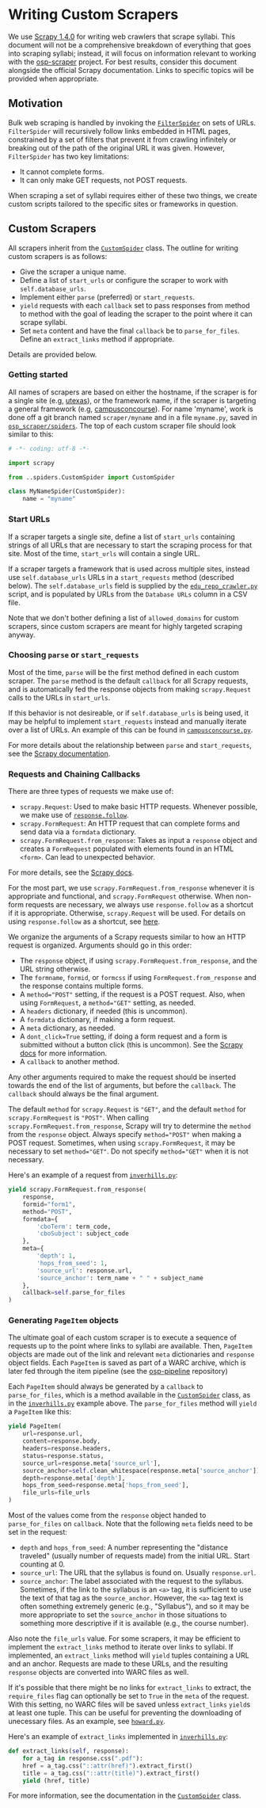 # Writing Custom Scrapers

We use [Scrapy 1.4.0](https://doc.scrapy.org/en/1.4/) for writing web crawlers
that scrape syllabi.  This document will not be a comprehensive breakdown of
everything that goes into scraping syllabi; instead, it will focus on
information relevant to working with the
[osp-scraper](https://github.com/opensyllabus/osp-scraper) project.  For
best results, consider this document alongside the official Scrapy
documentation.  Links to specific topics will be provided when appropriate.

## Motivation
Bulk web scraping is handled by invoking the
[`FilterSpider`](../osp_scraper/spiders/__init__.py) on sets of URLs.
`FilterSpider` will recursively follow links embedded in HTML pages, constrained
by a set of filters that prevent it from crawling infinitely or breaking out of
the path of the original URL it was given.  However, `FilterSpider` has two key
limitations:

- It cannot complete forms.
- It can only make GET requests, not POST requests.

When scraping a set of syllabi requires either of these two things, we create
custom scripts tailored to the specific sites or frameworks in question.

## Custom Scrapers
All scrapers inherit from the
[`CustomSpider`](../osp_scraper/spiders/CustomSpider.py) class.  The outline for
writing custom scrapers is as follows:

- Give the scraper a unique name.
- Define a list of `start_urls` or configure the scraper to work with
  `self.database_urls`.
- Implement either `parse` (preferred) or `start_requests`.
- `yield` requests with each `callback` set to pass responses from method to
  method with the goal of leading the scraper to the point where it can scrape
  syllabi.
- Set `meta` content and have the final `callback` be to `parse_for_files`.
  Define an `extract_links` method if appropriate.

Details are provided below.

### Getting started
All names of scrapers are based on either the hostname, if the scraper is for a
single site (e.g, [utexas](../osp_scraper/spiders/utexas.py)), or the framework
name, if the scraper is targeting a general framework (e.g,
[campusconcourse](../osp_scraper/spiders/campusconcourse.py)).  For name
'myname', work is done off a git branch named `scraper/myname` and in a file
`myname.py`, saved in [`osp_scraper/spiders`](../osp_scraper/spiders).  The top
of each custom scraper file should look similar to this:

```python
# -*- coding: utf-8 -*-

import scrapy

from ..spiders.CustomSpider import CustomSpider

class MyNameSpider(CustomSpider):
	name = "myname"
```

### Start URLs
If a scraper targets a single site, define a list of `start_urls` containing
strings of all URLs that are necessary to start the scraping process for that
site.  Most of the time, `start_urls` will contain a single URL.

If a scraper targets a framework that is used across multiple sites, instead use
`self.database_urls` URLs in a `start_requests` method (described below).  The
`self.database_urls` field is supplied by the
[`edu_repo_crawler.py`](../bin/edu_repo_crawler.py) script, and is populated by
URLs from the `Database URLs` column in a CSV file.

Note that we don't bother defining a list of `allowed_domains` for custom
scrapers, since custom scrapers are meant for highly targeted scraping anyway.

### Choosing `parse` or `start_requests`
Most of the time, `parse` will be the first method defined in each custom
scraper.  The `parse` method is the default `callback` for all Scrapy requests,
and is automatically fed the response objects from making `scrapy.Request` calls
to the URLs in `start_urls`.

If this behavior is not desireable, or if `self.database_urls` is being used, it
may be helpful to implement `start_requests` instead and manually iterate over a
list of URLs.  An example of this can be found in
[`campusconcourse.py`](../osp_scraper/spiders/campusconcourse.py).

For more details about the relationship between `parse` and `start_requests`,
see the [Scrapy
documentation](https://doc.scrapy.org/en/1.4/intro/tutorial.html).

### Requests and Chaining Callbacks
There are three types of requests we make use of:

- `scrapy.Request`: Used to make basic HTTP requests.  Whenever possible, we
  make use of
  [`response.follow`](https://doc.scrapy.org/en/latest/topics/request-response.html#scrapy.http.TextResponse.follow).
- `scrapy.FormRequest`: An HTTP request that can complete forms and send data
  via a `formdata` dictionary.
- `scrapy.FormRequest.from_response`: Takes as input a `response` object and
  creates a `FormRequest` populated with elements found in an HTML `<form>`.
  Can lead to unexpected behavior.

For more details, see the [Scrapy
docs](https://doc.scrapy.org/en/1.4/topics/request-response.html).

For the most part, we use `scrapy.FormRequest.from_response` whenever it is
appropriate and functional, and `scrapy.FormRequest` otherwise.  When non-form
requests are necessary, we always use `response.follow` as a shortcut if it is
appropriate.  Otherwise, `scrapy.Request` will be used.  For details on using
`response.follow` as a shortcut, see
[here](https://doc.scrapy.org/en/1.4/intro/tutorial.html#response-follow-example).

We organize the arguments of a Scrapy requests similar to how an HTTP request is
organized.  Arguments should go in this order:

- The `response` object, if using `scrapy.FormRequest.from_response`, and the
  URL string otherwise.
- The `formname`, `formid`, or `formcss` if using `FormRequest.from_response`
  and the response contains multiple forms.
- A `method="POST"` setting, if the request is a POST request.  Also, when using
  `FormRequest`, a `method="GET"` setting, as needed.
- A `headers` dictionary, if needed (this is uncommon).
- A `formdata` dictionary, if making a form request.
- A `meta` dictionary, as needed.
- A `dont_click=True` setting, if doing a form request and a form is submitted
  without a button click (this is uncommon).  See the [Scrapy
  docs](https://doc.scrapy.org/en/1.4/topics/request-response.html#formrequest-objects)
  for more information.
- A `callback` to another method.

Any other arguments required to make the request should be inserted towards the
end of the list of arguments, but before the `callback`.  The `callback` should
always be the final argument.

The default `method` for `scrapy.Request` is `"GET"`, and the default `method`
for `scrapy.FormRequest` is `"POST"`.  When calling
`scrapy.FormRequest.from_response`, Scrapy will try to determine the `method`
from the `response` object.  Always specify `method="POST"` when making a POST
request.  Sometimes, when using `scrapy.FormRequest`, it may be necessary to set
`method="GET"`.  Do not specify `method="GET"` when it is not necessary.

Here's an example of a request from
[`inverhills.py`](../osp_scraper/spiders/inverhills.py):

```python
yield scrapy.FormRequest.from_response(
	response,
	formid="form1",
	method="POST",
	formdata={
		'cboTerm': term_code,
		'cboSubject': subject_code
	},
	meta={
		'depth': 1,
		'hops_from_seed': 1,
		'source_url': response.url,
		'source_anchor': term_name + " " + subject_name
	},
	callback=self.parse_for_files
)
```

### Generating `PageItem` objects
The ultimate goal of each custom scraper is to execute a sequence of requests up
to the point where links to syllabi are available.  Then, `PageItem` objects are
made out of the link and relevant `meta` dictionaries and `response` object
fields.  Each `PageItem` is saved as part of a WARC archive, which is later fed
through the item pipeline (see the
[osp-pipeline](https://github.com/opensyllabus/osp-pipeline) repository)

Each `PageItem` should always be generated by a `callback` to `parse_for_files`,
which is a method available in the
[`CustomSpider`](../osp_scraper/spiders/CustomSpider.py) class, as in the
[`inverhills.py`](../osp_scraper/spiders/inverhills.py) example above.  The
`parse_for_files` method will `yield` a `PageItem` like this:

```python
yield PageItem(
	url=response.url,
	content=response.body,
	headers=response.headers,
	status=response.status,
	source_url=response.meta['source_url'],
	source_anchor=self.clean_whitespace(response.meta['source_anchor']),
	depth=response.meta['depth'],
	hops_from_seed=response.meta['hops_from_seed'],
	file_urls=file_urls
)
```

Most of the values come from the `response` object handed to `parse_for_files`
on `callback`.  Note that the following `meta` fields need to be set in the
request:

- `depth` and `hops_from_seed`: A number representing the "distance traveled"
  (usually number of requests made) from the initial URL.  Start counting at 0.
- `source_url`: The URL that the syllabus is found on.  Usually `response.url`.
- `source_anchor`: The label associated with the request to the syllabus.
  Sometimes, if the link to the syllabus is an `<a>` tag, it is sufficient to
  use the text of that tag as the `source_anchor`.  However, the `<a>` tag text
  is often something extremely generic (e.g., "Syllabus"), and so it may be more
  appropriate to set the `source_anchor` in those situations to something more
  descriptive if it is available (e.g., the course number).

Also note the `file_urls` value.  For some scrapers, it may be efficient to
implement the `extract_links` method to iterate over links to syllabi.  If
implemented, an `extract_links` method will `yield` tuples containing a URL and
an anchor.  Requests are made to these URLs, and the resulting `response`
objects are converted into WARC files as well.

If it's possible that there might be no links for `extract_links` to extract,
the `require_files` flag can optionally be set to `True` in the `meta` of the
request.  With this setting, no WARC files will be saved unless `extract_links`
`yield`s at least one tuple.  This can be useful for preventing the downloading
of unecessary files.  As an example, see
[`howard.py`](../osp_scraper/spiders/howard.py).

Here's an example of `extract_links` implemented in
[`inverhills.py`](../osp_scraper/spiders/inverhills.py):

```python
def extract_links(self, response):
	for a_tag in response.css(".pdf"):
	href = a_tag.css("::attr(href)").extract_first()
	title = a_tag.css("::attr(title)").extract_first()
	yield (href, title)
```

For more information, see the documentation in the
[`CustomSpider`](../osp_scraper/spiders/CustomSpider.py) class.
